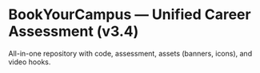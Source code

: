 # BookYourCampus — Unified Career Assessment (v3.4)
All-in-one repository with code, assessment, assets (banners, icons), and video hooks.
